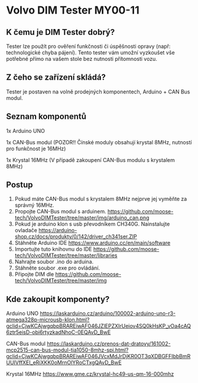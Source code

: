 # Volvo DIM Tester MY00-11

## K čemu je DIM Tester dobrý?
Tester lze použít pro ověření funkčnosti či úspěšnosti opravy (např: technologické chyba pájení). Tento tester vám umožní vyzkoušet vše potřebné přímo na vašem stole bez nutnosti přítomnosti vozu.

## Z čeho se zařízení skládá?
Tester je postaven na volně prodejných komponentech, Arduino + CAN Bus modul.

## Seznam komponentů
1x Arduino UNO

1x CAN-Bus modul (POZOR!! Čínské moduly obsahují krystal 8MHz, nutností pro funkčnost je 16MHz)

1x Krystal 16MHz (V případě zakoupení CAN-Bus modulu s krystalem 8MHz)

## Postup
1. Pokud máte CAN-Bus modul s krystalem 8MHz nejprve jej vyměňte za správný 16MHz.
2. Propojte CAN-Bus modul s arduinem. https://github.com/moose-tech/VolvoDIMTester/tree/master/img/arduino_can.png
3. Pokud je arduino klon s usb převodníkem CH340G. Nainstalujte ovladače https://arduino-shop.cz/docs/produkty/0/142/driver_ch341ser.ZIP
4. Stáhněte Arduino IDE https://www.arduino.cc/en/main/software
5. Importujte tuto knihovnu do IDE https://github.com/moose-tech/VolvoDIMTester/tree/master/libraries
6. Nahrajte soubor .ino do arduina.
7. Stáhněte soubor .exe pro ovládání.
8. Připojte DIM dle https://github.com/moose-tech/VolvoDIMTester/tree/master/img

## Kde zakoupit komponenty?
Arduino UNO
https://laskarduino.cz/arduino/100002-arduino-uno-r3-atmega328p-microusb-klon.html?gclid=CjwKCAjwgqbpBRAREiwAF046JZlEPZXIrUeiov4SQ0kHsKP_vOa4cAQ6ztr5eisD-obi6rtyzkadNhoC-0EQAvD_BwE

CAN-Bus modul
https://laskarduino.cz/prenos-dat-dratovy/161002-mcp2515-can-bus-modul-tja1050-8mhz-spi.html?gclid=CjwKCAjwgqbpBRAREiwAF046JVcxMdJrDjKR0OT3qXDBGFFIbbBmRUUIVffXEI_eRiXKK0oMrnOlYRoCTxgQAvD_BwE

Krystal 16MHz
https://www.gme.cz/krystal-hc49-us-qm-16-000mhz
